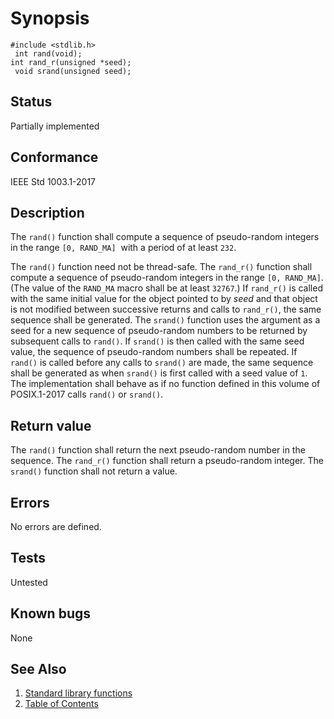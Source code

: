 # Synopsis 
`#include <stdlib.h>`</br>
` int rand(void);`</br>
`int rand_r(unsigned *seed); `</br>
` void srand(unsigned seed);`</br>

## Status
Partially implemented
## Conformance
IEEE Std 1003.1-2017
## Description


The `rand()` function shall compute a sequence of pseudo-random integers in the range `[0, RAND_MA]`   with a
period of at least `232`. 

 The
`rand()` function need not be thread-safe. 
 The `rand_r()` function shall compute a sequence of pseudo-random integers in the range `[0, RAND_MA]`. (The value of
the ``RAND_MA`` macro shall be at least `32767`.)
If ``rand_r()`` is called with the same initial value for the object pointed to by _seed_ and that object is not
modified between successive returns and calls to `rand_r()`, the same sequence shall be generated. 
The `srand()` function uses the argument as a seed for a new sequence of pseudo-random numbers to be returned by subsequent
calls to `rand()`. If `srand()` is then called with the same seed value, the sequence of pseudo-random numbers shall be
repeated. If `rand()` is called before any calls to `srand()` are made, the same sequence shall be generated as when
`srand()` is first called with a seed value of `1`.
The implementation shall behave as if no function defined in this volume of POSIX.1-2017 calls `rand()` or
`srand()`.


## Return value


The `rand()` function shall return the next pseudo-random number in the sequence.
The `rand_r()` function shall return a pseudo-random integer. 
The `srand()` function shall not return a value.


## Errors


No errors are defined.


## Tests

Untested

## Known bugs

None

## See Also 
1. [Standard library functions](../README.md)
2. [Table of Contents](../../../README.md)
